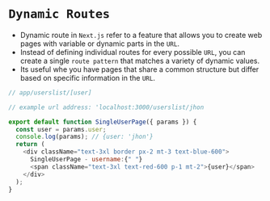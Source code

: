 # `Dynamic Routes`

- Dynamic route in `Next.js` refer to a feature that allows you to create web pages with variable or dynamic parts in the `URL`.
- Instead of defining individual routes for every possible `URL`, you can create a single `route pattern` that matches a variety of dynamic values.
- Its useful whe you have pages that share a common structure but differ based on specific information in the `URL`.

```js
// app/userslist/[user]

// example url address: 'localhost:3000/userslist/jhon

export default function SingleUserPage({ params }) {
  const user = params.user;
  console.log(params); // {user: 'jhon'}
  return (
    <div className="text-3xl border px-2 mt-3 text-blue-600">
      SingleUserPage - username:{" "}
      <span className="text-3xl text-red-600 p-1 mt-2">{user}</span>
    </div>
  );
}
```
